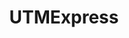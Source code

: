 ---
title: UTMExpress
cover: 
    image: "/img/utmexpress-thumbnail.png"
draft: false
tags: ["ui/ux design"]
---